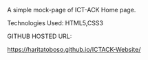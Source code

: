 A simple mock-page of ICT-ACK Home page. 

Technologies Used:
HTML5,CSS3

GITHUB HOSTED URL:

https://haritatoboso.github.io/ICTACK-Website/

